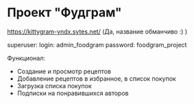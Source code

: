 # Проект "Фудграм"

https://kittygram-yndx.sytes.net/ (Да, название обманчиво :) )

superuser:
login: admin_foodgram
password: foodgram_project

Функционал:

<ul>

<li>Создание и просмотр рецептов
<li>Добавление рецептов в избранное, в список покупок</li>
<li>Загрузка списка покупок</li>
<li>Подписки на понравившихся авторов</li>

</ul>
